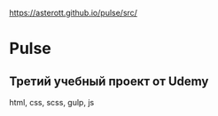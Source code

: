 https://asterott.github.io/pulse/src/

# Pulse

## Третий учебный проект от Udemy
html, css, sсss, gulp, js
